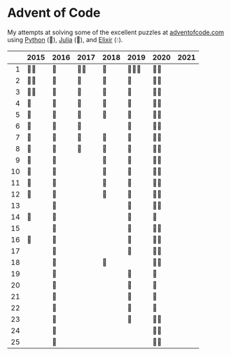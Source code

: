 # Advent of Code

My attempts at solving some of the excellent puzzles at [adventofcode.com](http://adventofcode.com/) using [Python](python/) (🐍), [Julia](julia/) (🎪), and [Elixir](elixir/) (💧).


|      | 2015 | 2016 | 2017 | 2018 | 2019 | 2020 | 2021 |
| ---: | ---- | ---- | ---- | ---- | ---- | ---- | ---- |
|    1 | 🐍💧   | 🐍    | 🐍💧   | 🐍    | 🐍🎪💧  | 🐍🎪   |      |
|    2 | 🐍💧   | 🐍    | 🐍    | 🐍    | 🐍    | 🐍🎪   |      |
|    3 | 🐍💧   | 🐍    | 🐍    | 🐍    | 🐍    | 🐍🎪   |      |
|    4 | 🐍    | 🐍    | 🐍    | 🐍    | 🐍    | 🐍🎪   |      |
|    5 | 🐍    | 🐍    | 🐍    | 🐍    | 🐍    | 🐍🎪   |      |
|    6 | 🐍    | 🐍    | 🐍    |      | 🐍    | 🐍🎪   |      |
|    7 | 🐍    | 🐍    | 🐍    | 🐍    | 🐍    | 🐍🎪   |      |
|    8 | 🐍    | 🐍    | 🐍    | 🐍    | 🐍    | 🐍🎪   |      |
|    9 | 🐍    | 🐍    |      | 🐍    | 🐍    | 🐍🎪   |      |
|   10 | 🐍    | 🐍    |      | 🐍    | 🐍    | 🐍🎪   |      |
|   11 | 🐍    | 🐍    |      | 🐍    | 🐍    | 🐍🎪   |      |
|   12 | 🐍    | 🐍    |      | 🐍    | 🐍    | 🐍🎪   |      |
|   13 |      | 🐍    |      |      | 🐍    | 🐍🎪   |      |
|   14 | 🎪    | 🐍    |      |      | 🐍    | 🐍    |      |
|   15 |      | 🐍    |      |      | 🐍    | 🐍🎪   |      |
|   16 | 🎪    | 🐍    |      |      | 🐍    | 🐍🎪   |      |
|   17 |      | 🐍    |      |      | 🐍    | 🐍🎪   |      |
|   18 |      | 🐍    |      | 🐍    |      | 🐍🎪   |      |
|   19 |      | 🐍    |      |      | 🐍    | 🐍    |      |
|   20 |      | 🐍    |      |      | 🐍    | 🎪    |      |
|   21 |      | 🐍    |      |      | 🐍    | 🎪    |      |
|   22 |      | 🐍    |      |      | 🐍    | 🎪    |      |
|   23 |      | 🐍    |      |      | 🐍    | 🐍🎪   |      |
|   24 |      | 🐍    |      |      |      | 🐍🎪   |      |
|   25 |      | 🐍    |      |      |      | 🐍🎪   |      |
